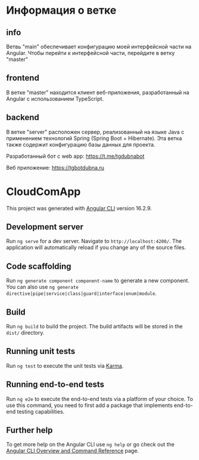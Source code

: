 # Информация о ветке
## info
Ветвь "main" обеспечивает конфигурацию моей интерфейсной части на Angular. Чтобы перейти к интерфейсной части, перейдите в ветку "master"

## frontend
В ветке "master" находится клиент веб-приложения, разработанный на Angular с использованием TypeScript. 

## backend
В ветке "server" расположен сервер, реализованный на языке Java с применением технологий Spring (Spring Boot + Hibernate). Эта ветка также содержит конфигурацию базы данных для проекта.


Разработанный бот с web app: https://t.me/tgdubnabot

Веб приложение: https://tgbotdubna.ru

# CloudComApp

This project was generated with [Angular CLI](https://github.com/angular/angular-cli) version 16.2.9.


## Development server

Run `ng serve` for a dev server. Navigate to `http://localhost:4200/`. The application will automatically reload if you change any of the source files.

## Code scaffolding

Run `ng generate component component-name` to generate a new component. You can also use `ng generate directive|pipe|service|class|guard|interface|enum|module`.

## Build

Run `ng build` to build the project. The build artifacts will be stored in the `dist/` directory.

## Running unit tests

Run `ng test` to execute the unit tests via [Karma](https://karma-runner.github.io).

## Running end-to-end tests

Run `ng e2e` to execute the end-to-end tests via a platform of your choice. To use this command, you need to first add a package that implements end-to-end testing capabilities.

## Further help

To get more help on the Angular CLI use `ng help` or go check out the [Angular CLI Overview and Command Reference](https://angular.io/cli) page.
